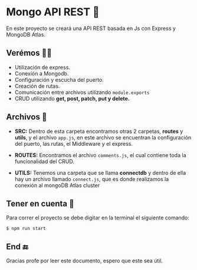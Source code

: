 # Mongo API REST 🚀

En este proyecto se creará una API REST basada en Js con Express y MongoDB Atlas.

## Verémos 👩‍💻
- Utilización de express.
- Conexión a Mongodb.
- Configuración y escucha del puerto.
- Creación de rutas.
- Comunicación entre archivos utilizando `module.exports`
- CRUD utilizando **get, post, patch, put y delete.**

## Archivos 📂

- **SRC:** Dentro de esta carpeta encontramos otras 2 carpetas, **routes** y **utils**, y el archivo `app.js`, en este archivo se encuentran la configuración del puerto, las rutas, el Middleware y el express.

- **ROUTES:** Encontramos el archivo `comments.js`, el cual contiene toda la funcionalidad del CRUD.

- **UTILS:** Tenemos una carpeta que se llama **connectdb** y dentro de ella hay un archivo llamado `connect.js`, que es donde realizamos la conexión al mongoDB Atlas cluster

## Tener en cuenta 📝
Para correr el proyecto se debe digitar en la terminal el siguiente comando:

`$ npm run start`

## End 🔚

Gracias profe por leer este documento, espero que este sea útil.
